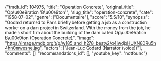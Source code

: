 {"tmdb_id": 104975, "title": "Operation Concrete", "original_title": "Op\u00e9ration 'B\u00e9ton'", "slug_title": "operation-concrete", "date": "1958-07-02", "genre": ["Documentaire"], "score": "5.5/10", "synopsis": "Godard returned to Paris briefly before getting a job as a construction worker on a dam project in Switzerland. With the money from the job, he made a short film about the building of the dam called Op\u00e9ration b\u00e9ton (Operation Concrete).", "image": "https://image.tmdb.org/t/p/w185_and_h278_bestv2/q4iwdjpHUXN8ORu5h4hn0mwesne.jpg", "actors": ["Jean-Luc Godard (Narrator (voice))"], "comments": [], "recommandations_id": [], "youtube_key": "notfound"}